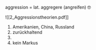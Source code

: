 
aggression = lat. aggregere (angreifen) 🤓

![[2_Aggressionstheorien.pdf]]

1. Amerikanien, China, Russland
2. zurückhaltend
3. 
4. kein Markus